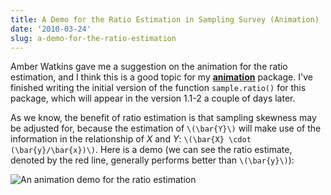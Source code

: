 ```yaml
---
title: A Demo for the Ratio Estimation in Sampling Survey (Animation)
date: '2010-03-24'
slug: a-demo-for-the-ratio-estimation
---
```


Amber Watkins gave me a suggestion on the animation for the ratio estimation, and I think this is a good topic for my [**animation**](http://cran.r-project.org/package=animation) package. I've finished writing the initial version of the function `sample.ratio()` for this package, which will appear in the version 1.1-2 a couple of days later.

As we know, the benefit of ratio estimation is that sampling skewness may be  adjusted for, because the estimation of `\(\bar{Y}\)` will make use of the information in the relationship of _X_ and _Y_: `\(\bar{X} \cdot (\bar{y}/\bar{x})\)`. Here is a demo (we can see the ratio estimate, denoted by the red line, generally performs better than `\(\bar{y}\)`):

![An animation demo for the ratio estimation](https://db.yihui.org/imgur/ob7Fy.gif)
